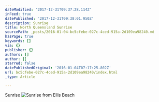```yaml
---
dateModified: '2017-12-31T09:37:28.114Z'
inFeed: true
datePublished: '2017-12-31T09:38:01.950Z'
description: Sunrise
title: North Queensland Sunrise
sourcePath: _posts/2016-01-04-bc5cfebe-027c-4ced-915a-2d109ea98240.md
hasPage: true
keywords: []
via: {}
publisher: {}
authors: []
author: []
starred: false
datePublishedOriginal: '2016-01-04T07:17:25.802Z'
url: bc5cfebe-027c-4ced-915a-2d109ea98240/index.html
_type: Article

---
```

Sunrise
![Sunrise from Ellis Beach](blob:http://localhost:8000/99ba2016-0003-4083-9395-736066d1b0e8)